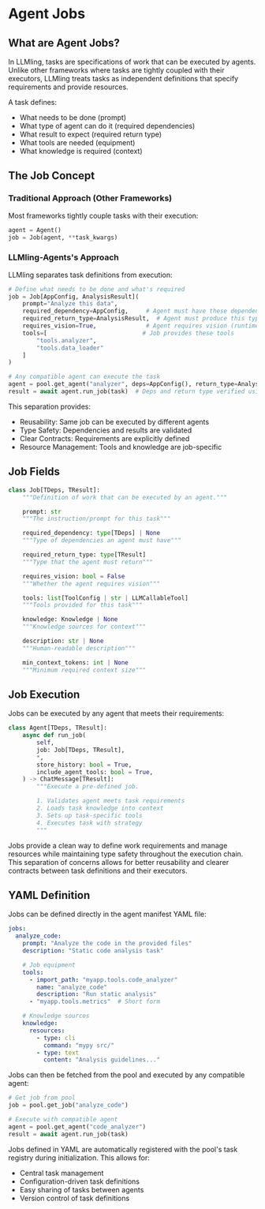 # Agent Jobs

## What are Agent Jobs?

In LLMling, tasks are specifications of work that can be executed by agents.
Unlike other frameworks where tasks are tightly coupled with their executors,
LLMling treats tasks as independent definitions that specify requirements and provide resources.

A task defines:
- What needs to be done (prompt)
- What type of agent can do it (required dependencies)
- What result to expect (required return type)
- What tools are needed (equipment)
- What knowledge is required (context)

## The Job Concept

### Traditional Approach (Other Frameworks)
Most frameworks tightly couple tasks with their execution:

```python
agent = Agent()
job = Job(agent, **task_kwargs)
```

### LLMling-Agents's Approach
LLMling separates task definitions from execution:

```python
# Define what needs to be done and what's required
job = Job[AppConfig, AnalysisResult](
    prompt="Analyze this data",
    required_dependency=AppConfig,     # Agent must have these dependencies
    required_return_type=AnalysisResult,  # Agent must produce this type
    requires_vision=True,              # Agent requires vision (runtime-checked)
    tools=[                           # Job provides these tools
        "tools.analyzer",
        "tools.data_loader"
    ]
)

# Any compatible agent can execute the task
agent = pool.get_agent("analyzer", deps=AppConfig(), return_type=AnalysisResult)
result = await agent.run_job(task)  # Deps and return type verified using typing and runtime checks
```

This separation provides:
- Reusability: Same job can be executed by different agents
- Type Safety: Dependencies and results are validated
- Clear Contracts: Requirements are explicitly defined
- Resource Management: Tools and knowledge are job-specific

## Job Fields

```python
class Job[TDeps, TResult]:
    """Definition of work that can be executed by an agent."""

    prompt: str
    """The instruction/prompt for this task"""

    required_dependency: type[TDeps] | None
    """Type of dependencies an agent must have"""

    required_return_type: type[TResult]
    """Type that the agent must return"""

    requires_vision: bool = False
    """Whether the agent requires vision"""

    tools: list[ToolConfig | str | LLMCallableTool]
    """Tools provided for this task"""

    knowledge: Knowledge | None
    """Knowledge sources for context"""

    description: str | None
    """Human-readable description"""

    min_context_tokens: int | None
    """Minimum required context size"""
```

## Job Execution

Jobs can be executed by any agent that meets their requirements:

```python
class Agent[TDeps, TResult]:
    async def run_job(
        self,
        job: Job[TDeps, TResult],
        *,
        store_history: bool = True,
        include_agent_tools: bool = True,
    ) -> ChatMessage[TResult]:
        """Execute a pre-defined job.

        1. Validates agent meets task requirements
        2. Loads task knowledge into context
        3. Sets up task-specific tools
        4. Executes task with strategy
        """
```

Jobs provide a clean way to define work requirements and manage resources while maintaining type safety throughout the execution chain.
This separation of concerns allows for better reusability and clearer contracts between task definitions and their executors.


## YAML Definition

Jobs can be defined directly in the agent manifest YAML file:

```yaml
jobs:
  analyze_code:
    prompt: "Analyze the code in the provided files"
    description: "Static code analysis task"

    # Job equipment
    tools:
      - import_path: "myapp.tools.code_analyzer"
        name: "analyze_code"
        description: "Run static analysis"
      - "myapp.tools.metrics"  # Short form

    # Knowledge sources
    knowledge:
      resources:
        - type: cli
          command: "mypy src/"
        - type: text
          content: "Analysis guidelines..."
```

Jobs can then be fetched from the pool and executed by any compatible agent:

```python
# Get job from pool
job = pool.get_job("analyze_code")

# Execute with compatible agent
agent = pool.get_agent("code_analyzer")
result = await agent.run_job(task)
```

Jobs defined in YAML are automatically registered with the pool's task registry during initialization. This allows for:
- Central task management
- Configuration-driven task definitions
- Easy sharing of tasks between agents
- Version control of task definitions
